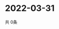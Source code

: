# 2022-03-31
  共 0条

  <!-- BEGIN -->
  <!-- 最后更新时间Thu Mar 31 2022 22:05:42 GMT+0000 (Coordinated Universal Time) -->
  
  <!-- END -->
  
  